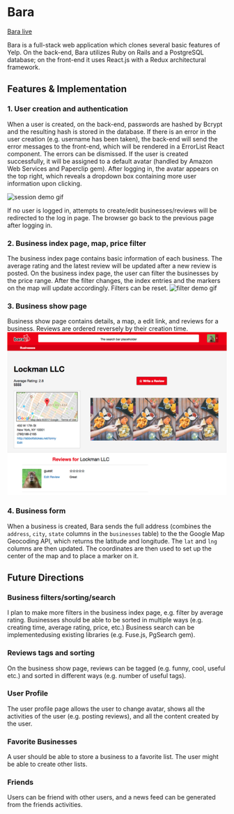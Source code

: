 # Bara

[Bara live][heroku]

[heroku]: http://bara-.herokuapp.com/

Bara is a full-stack web application which clones several basic features of Yelp.  On the back-end, Bara utilizes Ruby on Rails and a PostgreSQL database; on the front-end it uses React.js with a Redux architectural framework.  

## Features & Implementation

### 1. User creation and authentication
When a user is created, on the back-end,  passwords are hashed by Bcrypt and the resulting hash is stored in the database.
If there is an error in the user creation (e.g. username has been taken), the back-end will send the error messages to the front-end, which will be rendered in a ErrorList React component. The errors can be dismissed.
If the user is created successfully, it will be assigned to a default avatar (handled by Amazon Web Services and Paperclip gem).
After logging in, the avatar appears on the top right, which reveals a dropdown box containing more user information upon clicking.

![session demo gif](docs/demo-gif/session-demo.gif)

If no user is logged in, attempts to create/edit businesses/reviews will be redirected to the log in page. The browser go back to the previous page after logging in.

### 2. Business index page, map, price filter
The business index page contains basic information of each business. The average rating and the latest review will be updated after a new review is posted.
On the business index page, the user can filter the businesses by the price range. After the filter changes, the index entries and the markers on the map will update accordingly. Filters can be reset.
![filter demo gif](docs/demo-gif/filter-demo.gif)

### 3. Business show page
Business show page contains details, a map, a edit link, and reviews for a business. Reviews are ordered reversely by their creation time.
![busienss show page](docs/business-show.png)

### 4. Business form
When a business is created, Bara sends the full address (combines the `address`, `city`, `state` columns in the `businesses` table) to the the Google Map Geocoding API, which returns the latitude and longitude. The `lat` and `lng` columns are then updated. The coordinates are then used to set up the center of the map and to place a marker on it.

## Future Directions

### Business filters/sorting/search
I plan to make more filters in the business index page, e.g. filter by average rating.
Businesses should be able to be sorted in multiple ways (e.g. creating time, average rating, price, etc.)
Business search can be implementedusing existing libraries (e.g. Fuse.js, PgSearch gem).  

### Reviews tags and sorting
On the business show page, reviews can be tagged (e.g. funny, cool, useful etc.) and sorted in different ways (e.g. number of useful tags).

### User Profile
The user profile page allows the user to change avatar, shows all the activities of the user (e.g. posting reviews), and all the content created by the user.

### Favorite Businesses
A user should be able to store a business to a favorite list. The user might be able to create other lists.

### Friends
Users can be friend with other users, and a news feed can be generated from the friends activities.
